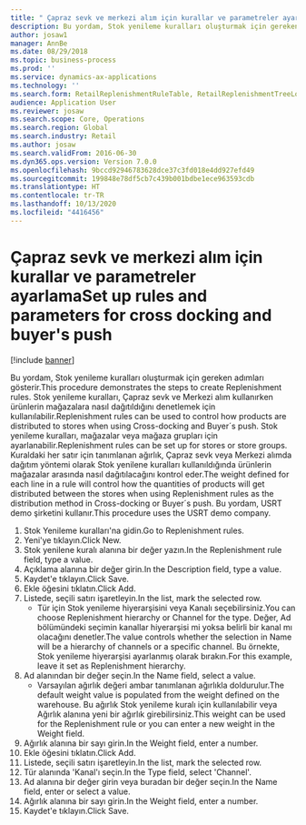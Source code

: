 ```yaml
---
title: " Çapraz sevk ve merkezi alım için kurallar ve parametreler ayarlama"
description: Bu yordam, Stok yenileme kuralları oluşturmak için gereken adımları gösterir.
author: josaw1
manager: AnnBe
ms.date: 08/29/2018
ms.topic: business-process
ms.prod: ''
ms.service: dynamics-ax-applications
ms.technology: ''
ms.search.form: RetailReplenishmentRuleTable, RetailReplenishmentTreeLookup
audience: Application User
ms.reviewer: josaw
ms.search.scope: Core, Operations
ms.search.region: Global
ms.search.industry: Retail
ms.author: josaw
ms.search.validFrom: 2016-06-30
ms.dyn365.ops.version: Version 7.0.0
ms.openlocfilehash: 9bccd92946783628dce37c3fd018e4dd927efd49
ms.sourcegitcommit: 199848e78df5cb7c439b001bdbe1ece963593cdb
ms.translationtype: HT
ms.contentlocale: tr-TR
ms.lasthandoff: 10/13/2020
ms.locfileid: "4416456"
---
```

# <a name="set-up-rules-and-parameters-for-cross-docking-and-buyers-push"></a><span data-ttu-id="10a17-103"> Çapraz sevk ve merkezi alım için kurallar ve parametreler ayarlama</span><span class="sxs-lookup"><span data-stu-id="10a17-103">Set up rules and parameters for cross docking and buyer's push</span></span>

[!include [banner](../includes/banner.md)]

<span data-ttu-id="10a17-104">Bu yordam, Stok yenileme kuralları oluşturmak için gereken adımları gösterir.</span><span class="sxs-lookup"><span data-stu-id="10a17-104">This procedure demonstrates the steps to create Replenishment rules.</span></span> <span data-ttu-id="10a17-105">Stok yenileme kuralları, Çapraz sevk ve Merkezi alım kullanırken ürünlerin mağazalara nasıl dağıtıldığını denetlemek için kullanılabilir.</span><span class="sxs-lookup"><span data-stu-id="10a17-105">Replenishment rules can be used to control how products are distributed to stores when using Cross-docking and Buyer´s push.</span></span> <span data-ttu-id="10a17-106">Stok yenileme kuralları, mağazalar veya mağaza grupları için ayarlanabilir.</span><span class="sxs-lookup"><span data-stu-id="10a17-106">Replenishment rules can be set up for stores or store groups.</span></span> <span data-ttu-id="10a17-107">Kuraldaki her satır için tanımlanan ağırlık, Çapraz sevk veya Merkezi alımda dağıtım yöntemi olarak Stok yenilene kuralları kullanıldığında ürünlerin mağazalar arasında nasıl dağıtılacağını kontrol eder.</span><span class="sxs-lookup"><span data-stu-id="10a17-107">The weight defined for each line in a rule will control how the quantities of products will get distributed between the stores when using Replenishment rules as the distribution method in Cross-docking or Buyer´s push.</span></span> <span data-ttu-id="10a17-108">Bu yordam, USRT demo şirketini kullanır.</span><span class="sxs-lookup"><span data-stu-id="10a17-108">This procedure uses the USRT demo company.</span></span>

1. <span data-ttu-id="10a17-109">Stok Yenileme kuralları'na gidin.</span><span class="sxs-lookup"><span data-stu-id="10a17-109">Go to Replenishment rules.</span></span>
2. <span data-ttu-id="10a17-110">Yeni'ye tıklayın.</span><span class="sxs-lookup"><span data-stu-id="10a17-110">Click New.</span></span>
3. <span data-ttu-id="10a17-111">Stok yenilene kuralı alanına bir değer yazın.</span><span class="sxs-lookup"><span data-stu-id="10a17-111">In the Replenishment rule field, type a value.</span></span>
4. <span data-ttu-id="10a17-112">Açıklama alanına bir değer girin.</span><span class="sxs-lookup"><span data-stu-id="10a17-112">In the Description field, type a value.</span></span>
5. <span data-ttu-id="10a17-113">Kaydet'e tıklayın.</span><span class="sxs-lookup"><span data-stu-id="10a17-113">Click Save.</span></span>
6. <span data-ttu-id="10a17-114">Ekle öğesini tıklatın.</span><span class="sxs-lookup"><span data-stu-id="10a17-114">Click Add.</span></span>
7. <span data-ttu-id="10a17-115">Listede, seçili satırı işaretleyin.</span><span class="sxs-lookup"><span data-stu-id="10a17-115">In the list, mark the selected row.</span></span>
    * <span data-ttu-id="10a17-116">Tür için Stok yenileme hiyerarşisini veya Kanalı seçebilirsiniz.</span><span class="sxs-lookup"><span data-stu-id="10a17-116">You can choose Replenishment hierarchy or Channel for the type.</span></span> <span data-ttu-id="10a17-117">Değer, Ad bölümündeki seçimin kanallar hiyerarşisi mi yoksa belirli bir kanal mı olacağını denetler.</span><span class="sxs-lookup"><span data-stu-id="10a17-117">The value controls whether the selection in Name will be a hierarchy of channels or a specific channel.</span></span>  <span data-ttu-id="10a17-118">Bu örnekte, Stok yenileme hiyerarşisi ayarlanmış olarak bırakın.</span><span class="sxs-lookup"><span data-stu-id="10a17-118">For this example, leave it set as Replenishment hierarchy.</span></span>  
8. <span data-ttu-id="10a17-119">Ad alanından bir değer seçin.</span><span class="sxs-lookup"><span data-stu-id="10a17-119">In the Name field, select a value.</span></span>
    * <span data-ttu-id="10a17-120">Varsayılan ağırlık değeri ambar tanımlanan ağırlıkla doldurulur.</span><span class="sxs-lookup"><span data-stu-id="10a17-120">The default weight value is populated from the weight defined on the warehouse.</span></span>  <span data-ttu-id="10a17-121">Bu ağırlık Stok yenileme kuralı için kullanılabilir veya Ağırlık alanına yeni bir ağırlık girebilirsiniz.</span><span class="sxs-lookup"><span data-stu-id="10a17-121">This weight can be used for the Replenishment rule or you can enter a new weight in the Weight field.</span></span>  
9. <span data-ttu-id="10a17-122">Ağırlık alanına bir sayı girin.</span><span class="sxs-lookup"><span data-stu-id="10a17-122">In the Weight field, enter a number.</span></span>
10. <span data-ttu-id="10a17-123">Ekle öğesini tıklatın.</span><span class="sxs-lookup"><span data-stu-id="10a17-123">Click Add.</span></span>
11. <span data-ttu-id="10a17-124">Listede, seçili satırı işaretleyin.</span><span class="sxs-lookup"><span data-stu-id="10a17-124">In the list, mark the selected row.</span></span>
12. <span data-ttu-id="10a17-125">Tür alanında 'Kanal'ı seçin.</span><span class="sxs-lookup"><span data-stu-id="10a17-125">In the Type field, select 'Channel'.</span></span>
13. <span data-ttu-id="10a17-126">Ad alanına bir değer girin veya buradan bir değer seçin.</span><span class="sxs-lookup"><span data-stu-id="10a17-126">In the Name field, enter or select a value.</span></span>
14. <span data-ttu-id="10a17-127">Ağırlık alanına bir sayı girin.</span><span class="sxs-lookup"><span data-stu-id="10a17-127">In the Weight field, enter a number.</span></span>
15. <span data-ttu-id="10a17-128">Kaydet'e tıklayın.</span><span class="sxs-lookup"><span data-stu-id="10a17-128">Click Save.</span></span>

